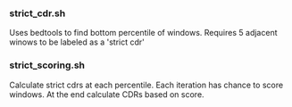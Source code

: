 ### strict_cdr.sh 
Uses bedtools to find bottom percentile of windows. Requires 5 adjacent winows to be labeled as a 'strict cdr'

### strict_scoring.sh
Calculate strict cdrs at each percentile. Each iteration has chance to score windows. At the end calculate CDRs based on score.
